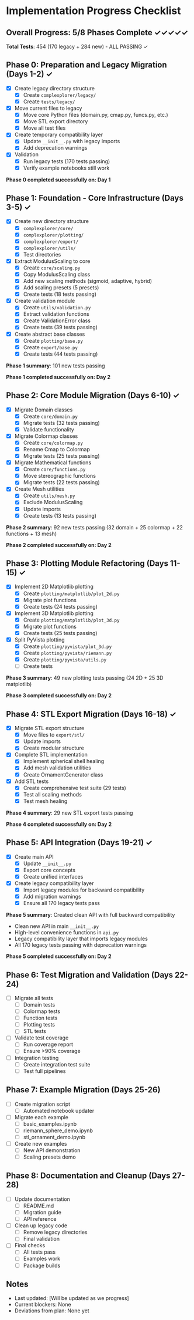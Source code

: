 # Implementation Progress Checklist

## Overall Progress: 5/8 Phases Complete ✓✓✓✓✓

**Total Tests**: 454 (170 legacy + 284 new) - ALL PASSING ✓

## Phase 0: Preparation and Legacy Migration (Days 1-2) ✓
- [x] Create legacy directory structure
  - [x] Create `complexplorer/legacy/`
  - [x] Create `tests/legacy/`
- [x] Move current files to legacy
  - [x] Move core Python files (domain.py, cmap.py, funcs.py, etc.)
  - [x] Move STL export directory
  - [x] Move all test files
- [x] Create temporary compatibility layer
  - [x] Update `__init__.py` with legacy imports
  - [x] Add deprecation warnings
- [x] Validation
  - [x] Run legacy tests (170 tests passing)
  - [x] Verify example notebooks still work

**Phase 0 completed successfully on: Day 1**

## Phase 1: Foundation - Core Infrastructure (Days 3-5) ✓
- [x] Create new directory structure
  - [x] `complexplorer/core/`
  - [x] `complexplorer/plotting/`
  - [x] `complexplorer/export/`
  - [x] `complexplorer/utils/`
  - [x] Test directories
- [x] Extract ModulusScaling to core
  - [x] Create `core/scaling.py`
  - [x] Copy ModulusScaling class
  - [x] Add new scaling methods (sigmoid, adaptive, hybrid)
  - [x] Add scaling presets (5 presets)
  - [x] Create tests (18 tests passing)
- [x] Create validation module
  - [x] Create `utils/validation.py`
  - [x] Extract validation functions
  - [x] Create ValidationError class
  - [x] Create tests (39 tests passing)
- [x] Create abstract base classes
  - [x] Create `plotting/base.py`
  - [x] Create `export/base.py`
  - [x] Create tests (44 tests passing)

**Phase 1 summary**: 101 new tests passing

**Phase 1 completed successfully on: Day 2**

## Phase 2: Core Module Migration (Days 6-10) ✓
- [x] Migrate Domain classes
  - [x] Create `core/domain.py`
  - [x] Migrate tests (32 tests passing)
  - [x] Validate functionality
- [x] Migrate Colormap classes
  - [x] Create `core/colormap.py`
  - [x] Rename Cmap to Colormap
  - [x] Migrate tests (25 tests passing)
- [x] Migrate Mathematical functions
  - [x] Create `core/functions.py`
  - [x] Move stereographic functions
  - [x] Migrate tests (22 tests passing)
- [x] Create Mesh utilities
  - [x] Create `utils/mesh.py`
  - [x] Exclude ModulusScaling
  - [x] Update imports
  - [x] Create tests (13 tests passing)

**Phase 2 summary**: 92 new tests passing (32 domain + 25 colormap + 22 functions + 13 mesh)

**Phase 2 completed successfully on: Day 2**

## Phase 3: Plotting Module Refactoring (Days 11-15) ✓
- [x] Implement 2D Matplotlib plotting
  - [x] Create `plotting/matplotlib/plot_2d.py`
  - [x] Migrate plot functions
  - [x] Create tests (24 tests passing)
- [x] Implement 3D Matplotlib plotting
  - [x] Create `plotting/matplotlib/plot_3d.py`
  - [x] Migrate plot functions
  - [x] Create tests (25 tests passing)
- [x] Split PyVista plotting
  - [x] Create `plotting/pyvista/plot_3d.py`
  - [x] Create `plotting/pyvista/riemann.py`
  - [x] Create `plotting/pyvista/utils.py`
  - [ ] Create tests

**Phase 3 summary**: 49 new plotting tests passing (24 2D + 25 3D matplotlib)

**Phase 3 completed successfully on: Day 2**

## Phase 4: STL Export Migration (Days 16-18) ✓
- [x] Migrate STL export structure
  - [x] Move files to `export/stl/`
  - [x] Update imports
  - [x] Create modular structure
- [x] Complete STL implementation
  - [x] Implement spherical shell healing
  - [x] Add mesh validation utilities
  - [x] Create OrnamentGenerator class
- [x] Add STL tests
  - [x] Create comprehensive test suite (29 tests)
  - [x] Test all scaling methods
  - [x] Test mesh healing

**Phase 4 summary**: 29 new STL export tests passing

**Phase 4 completed successfully on: Day 2**

## Phase 5: API Integration (Days 19-21) ✓
- [x] Create main API
  - [x] Update `__init__.py`
  - [x] Export core concepts
  - [x] Create unified interfaces
- [x] Create legacy compatibility layer
  - [x] Import legacy modules for backward compatibility
  - [x] Add migration warnings
  - [x] Ensure all 170 legacy tests pass

**Phase 5 summary**: Created clean API with full backward compatibility
- Clean new API in main `__init__.py`
- High-level convenience functions in `api.py`
- Legacy compatibility layer that imports legacy modules
- All 170 legacy tests passing with deprecation warnings

**Phase 5 completed successfully on: Day 2**

## Phase 6: Test Migration and Validation (Days 22-24)
- [ ] Migrate all tests
  - [ ] Domain tests
  - [ ] Colormap tests
  - [ ] Function tests
  - [ ] Plotting tests
  - [ ] STL tests
- [ ] Validate test coverage
  - [ ] Run coverage report
  - [ ] Ensure >90% coverage
- [ ] Integration testing
  - [ ] Create integration test suite
  - [ ] Test full pipelines

## Phase 7: Example Migration (Days 25-26)
- [ ] Create migration script
  - [ ] Automated notebook updater
- [ ] Migrate each example
  - [ ] basic_examples.ipynb
  - [ ] riemann_sphere_demo.ipynb
  - [ ] stl_ornament_demo.ipynb
- [ ] Create new examples
  - [ ] New API demonstration
  - [ ] Scaling presets demo

## Phase 8: Documentation and Cleanup (Days 27-28)
- [ ] Update documentation
  - [ ] README.md
  - [ ] Migration guide
  - [ ] API reference
- [ ] Clean up legacy code
  - [ ] Remove legacy directories
  - [ ] Final validation
- [ ] Final checks
  - [ ] All tests pass
  - [ ] Examples work
  - [ ] Package builds

## Notes
- Last updated: [Will be updated as we progress]
- Current blockers: None
- Deviations from plan: None yet